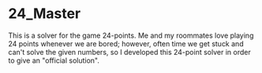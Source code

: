 # 24_Master
This is a solver for the game 24-points. Me and my roommates love playing 24 points whenever we are bored; however, often time we get stuck and can't solve the given numbers, so I developed this 24-point solver in order to give an "official solution". 
